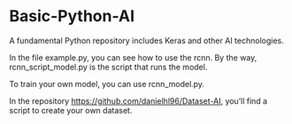# Basic-Python-AI
A fundamental Python repository includes Keras and other AI technologies.

In the file example.py, you can see how to use the rcnn. By the way, rcnn_script_model.py is the script that runs the model.

To train your own model, you can use rcnn_model.py.

In the repository https://github.com/danielhl96/Dataset-AI, you’ll find a script to create your own dataset.
